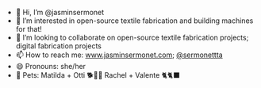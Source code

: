 - 👋 Hi, I’m @jasminsermonet
- 👀 I’m interested in open-source textile fabrication and building machines for that!
- 💞️ I’m looking to collaborate on open-source textile fabrication projects; digital fabrication projects
- 📫 How to reach me: www.jasminsermonet.com; <a href="https://www.instagram.com/sermonettta/">@sermonettta</a>
- 😄 Pronouns: she/her
- 🐾 Pets: Matilda + Otti 🐕🐕‍🦺 Rachel + Valente 🐈🐈‍⬛

<!---
jasminsermonet/jasminsermonet is a ✨ special ✨ repository because its `README.md` (this file) appears on your GitHub profile.
You can click the Preview link to take a look at your changes.
--->
